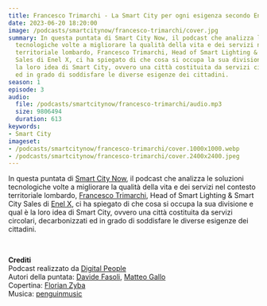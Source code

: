 ```yaml
---
title: Francesco Trimarchi - La Smart City per ogni esigenza secondo Enel X
date: 2023-06-20 18:20:00
image: /podcasts/smartcitynow/francesco-trimarchi/cover.jpg
summary: In questa puntata di Smart City Now, il podcast che analizza le soluzioni
  tecnologiche volte a migliorare la qualità della vita e dei servizi nel contesto
  territoriale lombardo, Francesco Trimarchi, Head of Smart Lighting & Smart City
  Sales di Enel X, ci ha spiegato di che cosa si occupa la sua divisione e qual è
  la loro idea di Smart City, ovvero una città costituita da servizi circolari, decarbonizzati
  ed in grado di soddisfare le diverse esigenze dei cittadini.
season: 1
episode: 3
audio:
  file: /podcasts/smartcitynow/francesco-trimarchi/audio.mp3
  size: 9806494
  duration: 613
keywords:
- Smart City
imageset:
- /podcasts/smartcitynow/francesco-trimarchi/cover.1000x1000.webp
- /podcasts/smartcitynow/francesco-trimarchi/cover.2400x2400.jpeg
---
```


In questa puntata di [Smart City Now](https://www.smartcitynow.it/), il podcast che analizza le soluzioni tecnologiche volte a migliorare la qualità della vita e dei servizi nel contesto territoriale lombardo, [Francesco Trimarchi](https://www.linkedin.com/in/francesco-trimarchi-08139142/), Head of Smart Lighting & Smart City Sales di [Enel X](https://www.enelx.com/it/it/istituzioni?ecid=Display-Smartcitynow-IT_eCity_072023_IT-podcast-B2G), ci ha spiegato di che cosa si occupa la sua divisione e qual è la loro idea di Smart City, ovvero una città costituita da servizi circolari, decarbonizzati ed in grado di soddisfare le diverse esigenze dei cittadini.

<br>

**Crediti**<br>
Podcast realizzato da [Digital People](https://w3id.org/digitalpeople)<br>
Autori della puntata: [Davide Fasoli](https://www.linkedin.com/in/davide-fasoli-2b3246179/), [Matteo Gallo](https://www.linkedin.com/in/matteo-gallo-4a5ab31a8/)<br>
Copertina: [Florian Zyba](https://www.linkedin.com/in/florian-zyba/)<br>
Musica: [penguinmusic](https://pixabay.com/users/penguinmusic-24940186/)
